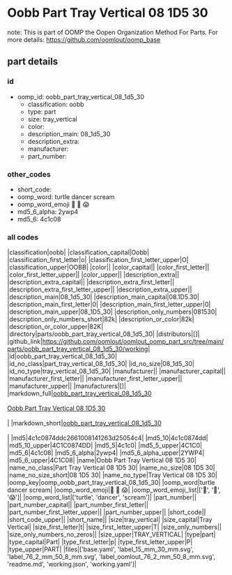 # Oobb Part Tray Vertical 08 1D5 30  

note: This is part of OOMP the Oopen Organization Method For Parts. For more details: https://github.com/oomlout/oomp_base

##  part details





### id
* oomp_id: oobb_part_tray_vertical_08_1d5_30
  * classification: oobb
  * type: part
  * size: tray_vertical
  * color: 
  * description_main: 08_1d5_30
  * description_extra: 
  * manufacturer: 
  * part_number: 

### other_codes
* short_code: 
* oomp_word: turtle dancer scream
* oomp_word_emoji :turtle: :dancer: :scream:
* md5_6_alpha: 2ywp4
* md5_6: 4c1c08

### all codes 
|classification|oobb|
|classification_capital|Oobb|
|classification_first_letter|o|
|classification_first_letter_upper|O|
|classification_upper|OOBB|
|color||
|color_capital||
|color_first_letter||
|color_first_letter_upper||
|color_upper||
|description_extra||
|description_extra_capital||
|description_extra_first_letter||
|description_extra_first_letter_upper||
|description_extra_upper||
|description_main|08_1d5_30|
|description_main_capital|08.1D5.30|
|description_main_first_letter|0|
|description_main_first_letter_upper|0|
|description_main_upper|08_1D5_30|
|description_only_numbers|081530|
|description_only_numbers_short|82k|
|description_or_color|82k|
|description_or_color_upper|82K|
|directory|parts/oobb_part_tray_vertical_08_1d5_30|
|distributors|[]|
|github_link|https://github.com/oomlout/oomlout_oomp_part_src/tree/main/parts/oobb_part_tray_vertical_08_1d5_30/working|
|id|oobb_part_tray_vertical_08_1d5_30|
|id_no_class|part_tray_vertical_08_1d5_30|
|id_no_size|08_1d5_30|
|id_no_type|tray_vertical_08_1d5_30|
|manufacturer||
|manufacturer_capital||
|manufacturer_first_letter||
|manufacturer_first_letter_upper||
|manufacturer_upper||
|manufacturers|[]|
|markdown_full|[oobb_part_tray_vertical_08_1d5_30](https://github.com/oomlout/oomlout_oomp_part_src/tree/main/parts/oobb_part_tray_vertical_08_1d5_30/working)<br>[](https://github.com/oomlout/oomlout_oomp_part_src/tree/main/parts/oobb_part_tray_vertical_08_1d5_30/working)<br>[Oobb Part Tray Vertical 08 1D5 30](https://github.com/oomlout/oomlout_oomp_part_src/tree/main/parts/oobb_part_tray_vertical_08_1d5_30/working)<br><br>|
|markdown_short|[oobb_part_tray_vertical_08_1d5_30](https://github.com/oomlout/oomlout_oomp_part_src/tree/main/parts/oobb_part_tray_vertical_08_1d5_30/working)<br><br>|
|md5|4c1c0874ddc2661008141263d25054c4|
|md5_10|4c1c0874dd|
|md5_10_upper|4C1C0874DD|
|md5_5|4c1c0|
|md5_5_upper|4C1C0|
|md5_6|4c1c08|
|md5_6_alpha|2ywp4|
|md5_6_alpha_upper|2YWP4|
|md5_6_upper|4C1C08|
|name|Oobb Part Tray Vertical 08 1D5 30|
|name_no_class|Part Tray Vertical 08 1D5 30|
|name_no_size|08 1D5 30|
|name_no_size_short|08 1D5 30|
|name_no_type|Tray Vertical 08 1D5 30|
|oomp_key|oomp_oobb_part_tray_vertical_08_1d5_30|
|oomp_word|turtle dancer scream|
|oomp_word_emoji|:turtle: :dancer: :scream:|
|oomp_word_emoji_list|[':turtle:', ':dancer:', ':scream:']|
|oomp_word_list|['turtle', 'dancer', 'scream']|
|part_number||
|part_number_capital||
|part_number_first_letter||
|part_number_first_letter_upper||
|part_number_upper||
|short_code||
|short_code_upper||
|short_name||
|size|tray_vertical|
|size_capital|Tray Vertical|
|size_first_letter|t|
|size_first_letter_upper|T|
|size_only_numbers||
|size_only_numbers_no_zeros||
|size_upper|TRAY_VERTICAL|
|type|part|
|type_capital|Part|
|type_first_letter|p|
|type_first_letter_upper|P|
|type_upper|PART|
|files|['base.yaml', 'label_15_mm_30_mm.svg', 'label_76_2_mm_50_8_mm.svg', 'label_oomlout_76_2_mm_50_8_mm.svg', 'readme.md', 'working.json', 'working.yaml']|
